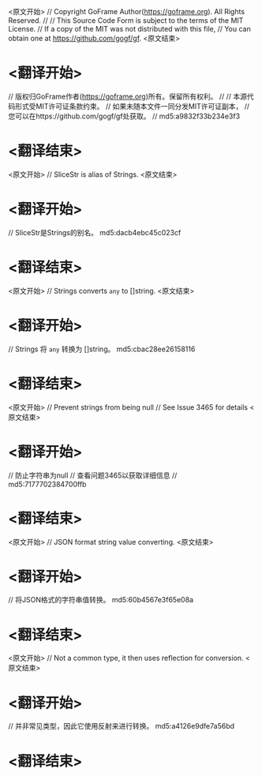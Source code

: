 
<原文开始>
// Copyright GoFrame Author(https://goframe.org). All Rights Reserved.
//
// This Source Code Form is subject to the terms of the MIT License.
// If a copy of the MIT was not distributed with this file,
// You can obtain one at https://github.com/gogf/gf.
<原文结束>

# <翻译开始>
// 版权归GoFrame作者(https://goframe.org)所有。保留所有权利。
//
// 本源代码形式受MIT许可证条款约束。
// 如果未随本文件一同分发MIT许可证副本，
// 您可以在https://github.com/gogf/gf处获取。
// md5:a9832f33b234e3f3
# <翻译结束>


<原文开始>
// SliceStr is alias of Strings.
<原文结束>

# <翻译开始>
// SliceStr是Strings的别名。 md5:dacb4ebc45c023cf
# <翻译结束>


<原文开始>
// Strings converts `any` to []string.
<原文结束>

# <翻译开始>
// Strings 将 `any` 转换为 []string。 md5:cbac28ee26158116
# <翻译结束>


<原文开始>
			// Prevent strings from being null
			// See Issue 3465 for details
<原文结束>

# <翻译开始>
// 防止字符串为null
// 查看问题3465以获取详细信息
// md5:7177702384700ffb
# <翻译结束>


<原文开始>
// JSON format string value converting.
<原文结束>

# <翻译开始>
// 将JSON格式的字符串值转换。 md5:60b4567e3f65e08a
# <翻译结束>


<原文开始>
// Not a common type, it then uses reflection for conversion.
<原文结束>

# <翻译开始>
// 并非常见类型，因此它使用反射来进行转换。 md5:a4126e9dfe7a56bd
# <翻译结束>

